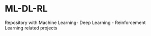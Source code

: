 # ML-DL-RL
Repository with Machine Learning- Deep Learning - Reinforcement Learning related projects
